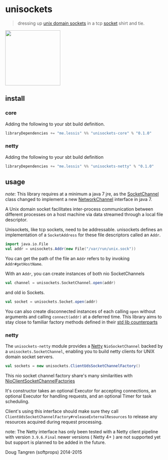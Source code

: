 # unisockets

> dressing up [unix domain sockets](http://en.wikipedia.org/wiki/Unix_domain_socket) in a tcp [socket](http://docs.oracle.com/javase/7/docs/api/java/nio/channels/SocketChannel.html) shirt and tie.

<p>
  <img height="175" src="https://rawgit.com/softprops/unisockets/master/us.svg"/>
</p>

## install

### core

Adding the following to your sbt build definition.

```scala
libraryDependencies += "me.lessis" %% "unisockets-core" % "0.1.0"
```

### netty

Adding the following to your sbt build definition

```scala
libraryDependencies += "me.lessis" %% "unisockets-netty" % "0.1.0"
```

## usage

_note_: This library requires at a minimum a java 7 jre, as the [SocketChannel](http://docs.oracle.com/javase/7/docs/api/java/nio/channels/SocketChannel.html) class changed to implement a new [NetworkChannel](http://docs.oracle.com/javase/7/docs/api/java/nio/channels/NetworkChannel.html) interface in java 7.

A Unix domain socket facilitates inter-process communication between different processes on a host machine via data streamed through a local file descriptor.

Unisockets, like tcp sockets, need to be addressable. unisockets defines an implementation of a `SocketAddress` for these file descriptors called an `Addr`.

```scala
import java.io.File
val addr = unisockets.Addr(new File("/var/run/unix.sock"))
```

You can get the path of the file an `Addr` refers to by invoking `Addr#getHostName`.

With an `Addr`, you can create instances of both nio SocketChannels

```scala
val channel = unisockets.SocketChannel.open(addr)
```

and old io Sockets.

```scala
val socket = unisockets.Socket.open(addr)
```

You can also create disconnected instances of each calling `open` without arguments and calling `connect(addr)` at a deferred time. This library aims to stay close to familiar factory methods defined in their [std lib counterparts](http://docs.oracle.com/javase/7/docs/api/java/nio/channels/SocketChannel.html#open())

### netty

The `unisockets-netty` module provides a [Netty](http://netty.io/) `NioSocketChannel` backed by a `unisockets.SocketChannel`, enabling you to
build netty clients for UNIX domain socket servers.

```scala 
val sockets = new unisockets.ClientUdsSocketChannelFactory()
```

This nio socket channel factory share's many similarities with [NioClientSocketChannelFactories](http://netty.io/3.10/api/org/jboss/netty/channel/socket/nio/NioClientSocketChannelFactory.html)

It's constructor takes an optional Executor for accepting connections, an optional Executor for handling requests, and an optional Timer for task scheduling.

Client's using this interface should make sure they call `ClientUdsSocketChannelFactory#releaseExternalResources` to release any resources 
acquired during request processing.

note: The Netty interface has only been tested with a Netty client pipeline with version `3.9.6.Final` newer versions ( Netty 4+ ) are not supported yet but support is planned to be added in the future.

Doug Tangren (softprops) 2014-2015
